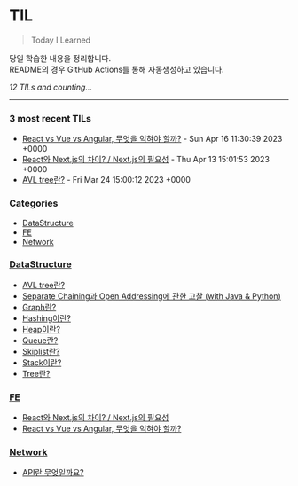 # TIL
> Today I Learned

당일 학습한 내용을 정리합니다. </br>
README의 경우 GitHub Actions를 통해 자동생성하고 있습니다.

_12 TILs and counting..._

---

### 3 most recent TILs

- [React vs Vue vs Angular, 무엇을 익혀야 할까?](FE/React_vs_vue_vs_Angular.md) - Sun Apr 16 11:30:39 2023 +0000
- [React와 Next.js의 차이? / Next.js의 필요성](FE/React_vs_Next.js.md) - Thu Apr 13 15:01:53 2023 +0000
- [AVL tree란?](DataStructure/AVLtree.md) - Fri Mar 24 15:00:12 2023 +0000

### Categories

- [DataStructure](#DataStructure)
- [FE](#FE)
- [Network](#Network)

### [DataStructure](#DataStructure)
- [AVL tree란?](DataStructure/AVLtree.md)
- [Separate Chaining과 Open Addressing에 관한 고찰 (with Java & Python)](DataStructure/Chaining_vs_OpenAddressing.md)
- [Graph란?](DataStructure/Graph.md)
- [Hashing이란?](DataStructure/HashTable.md)
- [Heap이란?](DataStructure/Heap(PriorityQueue).md)
- [Queue란?](DataStructure/Queue.md)
- [Skiplist란?](DataStructure/Skiplist.md)
- [Stack이란?](DataStructure/Stack.md)
- [Tree란?](DataStructure/Tree.md)

### [FE](#FE)
- [React와 Next.js의 차이? / Next.js의 필요성](FE/React_vs_Next.js.md)
- [React vs Vue vs Angular, 무엇을 익혀야 할까?](FE/React_vs_vue_vs_Angular.md)

### [Network](#Network)
- [API란 무엇일까요?](Network/RESTAPI.md)

[1]: https://simonwillison.net/2020/Apr/20/self-rewriting-readme/
[2]: https://github.com/jbranchaud/til
[3]: https://github.com/cflynn07/github-action-til-autoformat-readme

